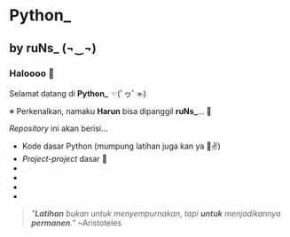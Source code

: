 # Python_ 
## by ruNs_ (¬‿¬)
### Haloooo 👋

Selamat datang di <b>Python_</b> ☜(ﾟヮﾟ☜)

※ Perkenalkan, namaku <b>Harun</b> bisa dipanggil <b>ruNs_</b>... 🙌 
  
<i>Repository</i> ini akan berisi...
- Kode dasar Python (mumpung latihan juga kan ya 🤣✌)
- <i>Project-project</i> dasar 🔬
- 
-
-
-

> <i>"**Latihan** bukan untuk menyempurnakan, tapi **untuk** menjadikannya **permanen**."</i> ~Aristoteles

